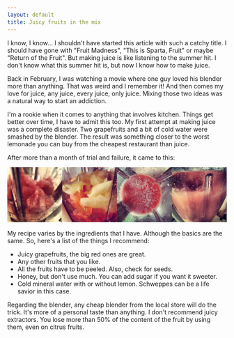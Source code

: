 ```yaml
---
layout: default
title: Juicy fruits in the mix
---
```


I know, I know… I shouldn't have started this article with such a catchy title. I should have gone with "Fruit Madness", "This is Sparta, Fruit" or maybe "Return of the Fruit". But making juice is like listening to the summer hit. I don't know what this summer hit is, but now I know how to make juice.

Back in February, I was watching a movie where one guy loved his blender more than anything. That was weird and I remember it! And then comes my love for juice, any juice, every juice, only juice. Mixing those two ideas was a natural way to start an addiction.

I'm a rookie when it comes to anything that involves kitchen. Things get better over time, I have to admit this too. My first attempt at making juice was a complete disaster. Two grapefruits  and a bit of cold water were smashed by the blender. The result was something closer to the worst lemonade you can buy from the cheapest restaurant than juice.

After more than a month of trial and failure, it came to this:

**![Fruits blending machine](/images/mix.jpg)**

My recipe varies by the ingredients that I have. Although the basics are the same. So, here's a list of the things I recommend:

* Juicy grapefruits, the big red ones are great.
* Any other fruits that you like.
* All the fruits have to be peeled. Also, check for seeds.
* Honey, but don't use much. You can add sugar if you want it sweeter.
* Cold mineral water with or without lemon. Schweppes can be a life savior in this case.

Regarding the blender, any cheap blender from the local store will do the trick. It's more of a personal taste than anything. I don't recommend juicy extractors. You lose more than 50% of the content of the fruit by using them, even on citrus fruits.
